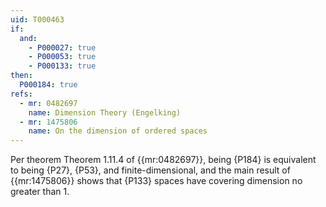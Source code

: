 ```yaml
---
uid: T000463
if:
  and:
    - P000027: true
    - P000053: true
    - P000133: true
then:
  P000184: true
refs:
  - mr: 0482697
    name: Dimension Theory (Engelking)
  - mr: 1475806
    name: On the dimension of ordered spaces 
---
```


Per theorem Theorem 1.11.4 of {{mr:0482697}}, being {P184} is equivalent to being {P27}, {P53}, and finite-dimensional,
and the main result of {{mr:1475806}} shows that {P133} spaces have covering dimension no greater than 1.
